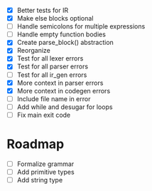 - [x] Better tests for IR
- [x] Make else blocks optional
- [ ] Handle semicolons for multiple expressions
- [ ] Handle empty function bodies
- [x] Create parse_block() abstraction
- [x] Reorganize
- [x] Test for all lexer errors
- [x] Test for all parser errors
- [ ] Test for all ir_gen errors
- [x] More context in parser errors
- [x] More context in codegen errors
- [ ] Include file name in error
- [ ] Add while and desugar for loops
- [ ] Fix main exit code

# Roadmap
- [ ] Formalize grammar
- [ ] Add primitive types
- [ ] Add string type
